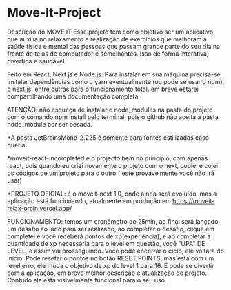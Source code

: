 # Move-It-Project

Descrição do MOVE IT
Esse projeto tem como objetivo ser um aplicativo que auxilia no relaxamento e realização de exercícios que melhoram a saúde física e mental das pessoas que passam grande parte do seu dia na frente de telas de computador e semelhantes. Isso de forma interativa, divertida e saudável. 

Feito em React, Next.js e Node.js. Para instalar em sua máquina precisa-se instalar dependências como o yarn eventualmente (ou pode se usar o npm), o next.js, entre outras para o funcionamento total. em breve estarei compartilhando uma documentação completa, 

ATENÇÃO: não esqueça de instalar o node_modules na pasta do projeto com o comando npm install pelo terminal, pois o github não aceita a pasta node_module por ser pesada.

*A pasta JetBrainsMono-2.225 é somente para fontes estilizadas caso queria.

*moveit-react-incompleted é o projecto bem no princípio, com apenas react, pois quando eu criei novamente o projeto com o next, copiei e colei os códigos de um projeto para o outro ( este provávelmente você não irá usar)

*PROJETO OFICIAL: é o moveit-next 1.0, onde ainda será evoluído, mas a aplicação está funcionando, atualmente em produção em https://moveit-relax-orcin.vercel.app/ 

FUNCIONAMENTO: temos um cronômetro de 25min, ao final será lançado um desafio ao lado para ser realizado, ao completar o desafio, clique em completei e você receberá pontos de xp(experiência), e ao completar a quantidade de xp necessária para o level em questão, você "UPA" DE LEVEL, e assim vai prosseguindo. 
Você pode encerrar o ciclo, ele voltará do início. 
Pode resetar o pontos no botão RESET POINTS, mas está com um level erro, ele muda o objetivo de xp do level 1 para 16.
E pode se divertir com a aplicação, em breve melhor descrição e atualização do projeto. Contudo ele está visivelmente funcional para o seu uso.

